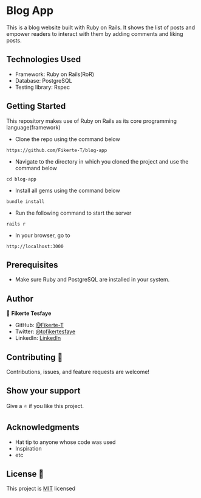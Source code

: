 # Blog App

This is a blog website built with Ruby on Rails. It shows the list of posts and empower readers to interact with them by adding comments and liking posts.

## Technologies Used

* Framework: Ruby on Rails(RoR)
* Database: PostgreSQL
* Testing library: Rspec

## Getting Started

This repository makes use of Ruby on Rails as its core programming language(framework)

* Clone the repo using the command below

```
https://github.com/Fikerte-T/blog-app

```

* Navigate to the directory in which you cloned the project and use the command below

```
cd blog-app
```

* Install all gems using the command below
```
bundle install
```
* Run the following command to start the server
```
rails r
```
* In your browser, go to
```
http://localhost:3000
```

## Prerequisites
* Make sure Ruby and PostgreSQL are installed in your system.

## Author 
👤 **Fikerte Tesfaye** 

- GitHub: [@Fikerte-T](https://github.com/Fikerte-T)
- Twitter: [@tofikertesfaye](https://twitter.com/tofikertesfaye)
- LinkedIn: [LinkedIn](https://www.linkedin.com/in/fikerte-tesfaye-a68337216/)

## Contributing :handshake:
Contributions, issues, and feature requests are welcome!

## Show your support
Give a 	:star: if you like this project.

## Acknowledgments
* Hat tip to anyone whose code was used
* Inspiration
* etc

## License :memo:
This project is [MIT](https://github.com/microverseinc/readme-template/blob/master/MIT.md) licensed
